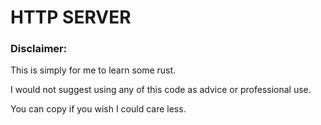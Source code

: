 # HTTP SERVER


### Disclaimer:

This is simply for me to learn some rust.

I would not suggest using any of this code as advice or professional use.

You can copy if you wish I could care less.
